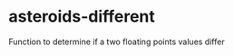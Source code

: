 asteroids-different
===================

Function to determine if a two floating points values differ 
